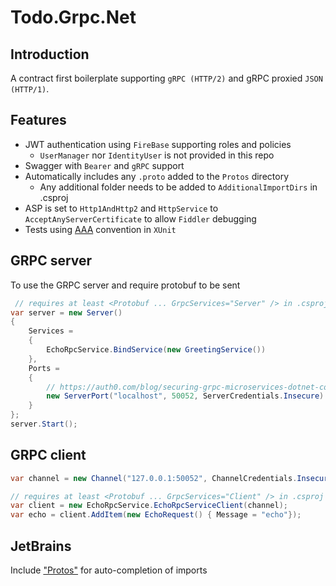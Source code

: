 # Todo.Grpc.Net

## Introduction
A contract first boilerplate supporting `gRPC (HTTP/2)` and gRPC proxied `JSON (HTTP/1)`.

## Features
* JWT authentication using `FireBase` supporting roles and policies
    * `UserManager` nor `IdentityUser` is not provided in this repo 
* Swagger with `Bearer` and `gRPC` support
* Automatically includes any `.proto` added to the `Protos` directory
    * Any additional folder needs to be added to `AdditionalImportDirs` in .csproj
* ASP is set to `Http1AndHttp2` and `HttpService` to `AcceptAnyServerCertificate` to allow `Fiddler` debugging
* Tests using [AAA](https://docs.microsoft.com/en-us/dotnet/core/testing/unit-testing-best-practices#arranging-your-tests) convention in `XUnit`

## GRPC server
To use the GRPC server and require protobuf to be sent
```csharp
 // requires at least <Protobuf ... GrpcServices="Server" /> in .csproj
var server = new Server()
{
    Services =
    {
        EchoRpcService.BindService(new GreetingService())
    },
    Ports =
    {
        // https://auth0.com/blog/securing-grpc-microservices-dotnet-core/
        new ServerPort("localhost", 50052, ServerCredentials.Insecure)
    }
};
server.Start();
```

## GRPC client
```csharp
var channel = new Channel("127.0.0.1:50052", ChannelCredentials.Insecure);

// requires at least <Protobuf ... GrpcServices="Client" /> in .csproj
var client = new EchoRpcService.EchoRpcServiceClient(channel);
var echo = client.AddItem(new EchoRequest() { Message = "echo"});
```

## JetBrains
Include ["Protos"](https://github.com/jvolkman/intellij-protobuf-editor#path-settings) for auto-completion of imports